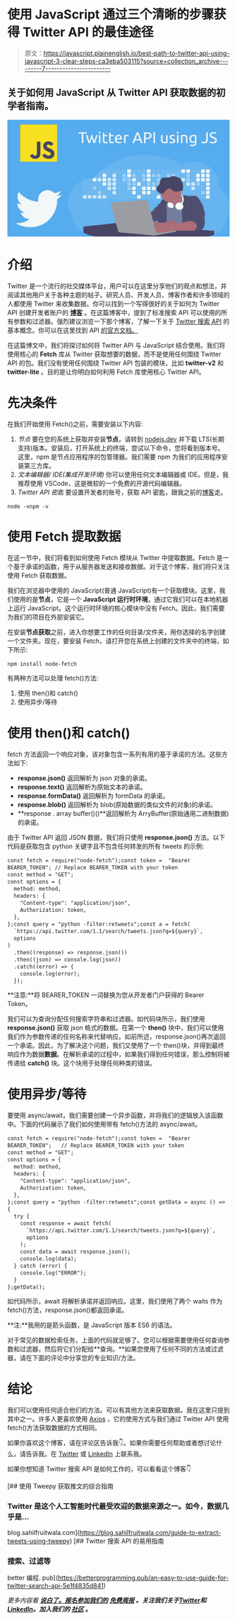 # 使用 JavaScript 通过三个清晰的步骤获得 Twitter API 的最佳途径

> 原文：<https://javascript.plainenglish.io/best-path-to-twitter-api-using-javascript-3-clear-steps-ca3eba503115?source=collection_archive---------7----------------------->

## 关于如何用 JavaScript 从 Twitter API 获取数据的初学者指南。

![](img/21cbf5160a235b6c2bc106be66a0aa78.png)

# 介绍

Twitter 是一个流行的社交媒体平台，用户可以在这里分享他们的观点和想法，并阅读其他用户关于各种主题的帖子。研究人员、开发人员、博客作者和许多领域的人都使用 Twitter 来收集数据。你可以找到一个写得很好的关于如何为 Twitter API 创建开发者账户的 [**博客**](https://blog.learncodeonline.in/introduction-to-twitter-api) 。在这篇博客中，提到了标准搜索 API 可以使用的所有参数和过滤器。强烈建议浏览一下那个博客，了解一下关于 [Twitter 搜索 API](https://blog.learncodeonline.in/introduction-to-twitter-api) 的基本概念。你可以在这里找到 API [的官方文档。](https://developer.twitter.com/en/docs/twitter-api/v1/tweets/search/api-reference/get-search-tweets)

在这篇博文中，我们将探讨如何将 Twitter API 与 JavaScript 结合使用。我们将使用核心的 **Fetch** 库从 Twitter 获取想要的数据，而不是使用任何围绕 Twitter API 的包。我们没有使用任何围绕 Twitter API 包装的模块，比如 **twitter-v2** 和 **twitter-lite** 。目的是让你明白如何利用 Fetch 库使用核心 Twitter API。

# 先决条件

在我们开始使用 Fetch()之前，需要安装以下内容:

1.  *节点*
    要在您的系统上获取并安装**节点**，请转到 [nodejs.dev](https://nodejs.dev/) 并下载 LTS(长期支持)版本。安装后，打开系统上的终端，尝试以下命令，您将看到版本号。这里，npm 是节点应用程序的包管理器。我们需要 npm 为我们的应用程序安装第三方库。
2.  *文本编辑器/ IDE(集成开发环境)*
    你可以使用任何文本编辑器或 IDE。但是，我推荐使用 VSCode，这是微软的一个免费的开源代码编辑器。
3.  *Twitter API 密匙*
    要设置开发者的账号，获取 API 密匙，跟我之前的[博客](https://blog.learncodeonline.in/introduction-to-twitter-api)走。

```
node -vnpm -v
```

# 使用 Fetch 提取数据

在这一节中，我们将看到如何使用 Fetch 模块从 Twitter 中提取数据。Fetch 是一个基于承诺的函数，用于从服务器发送和接收数据。对于这个博客，我们将只关注使用 Fetch 获取数据。

我们在浏览器中使用的 JavaScript(普通 JavaScript)有一个获取模块。这里，我们使用的是**节点**，它是一个 **JavaScript 运行时环境**，通过它我们可以在本地机器上运行 JavaScript。这个运行时环境的核心模块中没有 Fetch。因此，我们需要为我们的项目在外部安装它。

在安装**节点获取**之前，进入你想要工作的任何目录/文件夹，用你选择的名字创建一个文件夹。现在，要安装 Fetch，请打开您在系统上创建的文件夹中的终端，如下所示:

```
npm install node-fetch
```

有两种方法可以处理 fetch()方法:

1.  使用 then()和 catch()
2.  使用异步/等待

# 使用 then()和 catch()

fetch 方法返回一个响应对象，该对象包含一系列有用的基于承诺的方法。这些方法如下:

*   **response.json()** 返回解析为 json 对象的承诺。
*   **response.text()** 返回解析为原始文本的承诺。
*   **response.formData()** 返回解析为 formData 的承诺。
*   **response.blob()** 返回解析为 blob(原始数据的类似文件的对象)的承诺。
*   **response . array buffer()()**返回解析为 ArryBuffer(原始通用二进制数据)的承诺。

由于 Twitter API 返回 JSON 数据，我们将只使用 **response.json()** 方法。以下代码是获取包含 python 关键字且不包含任何转发的所有 tweets 的示例:

```
const fetch = require("node-fetch");const token =  "Bearer BEARER_TOKEN"; // Replace BEARER_TOKEN with your token
const method = "GET";
const options = {
  method: method,
  headers: {
    "Content-type": "application/json",
    Authorization: token,
  },
};const query = "python -filter:retweets";const a = fetch(
  `https://api.twitter.com/1.1/search/tweets.json?q=${query}`,
  options
)
  .then((response) => response.json())
  .then((json) => console.log(json))
  .catch((error) => {
    console.log(error);
  });
```

**注意:**将 BEARER_TOKEN 一词替换为您从开发者门户获得的 Bearer Token。

我们可以为查询分配任何搜索字符串和过滤器。如代码块所示，我们使用 **response.json()** 获取 json 格式的数据。在第一个 **then()** 块中，我们可以使用我们作为参数传递的任何名称来代替响应。如前所述，response.json()再次返回一个承诺。因此，为了解决这个问题，我们又使用了一个 then()块，并得到最终响应作为数据**数据**。在解析承诺的过程中，如果我们得到任何错误，那么控制将被传递给 **catch()** 块。这个块用于处理任何种类的错误。

# 使用异步/等待

要使用 async/await，我们需要创建一个异步函数，并将我们的逻辑放入该函数中。下面的代码展示了我们如何使用带有 fetch()方法的 async/await。

```
const fetch = require("node-fetch");const token =  "Bearer BEARER_TOKEN";   // Replace BEARER_TOKEN with your token
const method = "GET";
const options = {
  method: method,
  headers: {
    "Content-type": "application/json",
    Authorization: token,
  },
};const query = "python -filter:retweets";const getData = async () => {
  try {
    const response = await fetch(
      `https://api.twitter.com/1.1/search/tweets.json?q=${query}`,
      options
    );
    const data = await response.json();
    console.log(data);
  } catch (error) {
    console.log("ERROR");
  }
};getData();
```

如代码所示，await 将解析承诺并返回响应。这里，我们使用了两个 waits 作为 fetch()方法，response.json()都返回承诺。

**注:**我用的是箭头函数，是 JavaScript 版本 ES6 的语法。

对于常见的数据检索任务，上面的代码就足够了。您可以根据需要使用任何查询参数和过滤器，然后将它们分配给**查询。**如果您使用了任何不同的方法或过滤器，请在下面的评论中分享您的专业知识/方法。

# 结论

我们可以使用任何适合他们的方法。可以有其他方法来获取数据。我在这里只提到其中之一。许多人更喜欢使用 [Axios](https://www.npmjs.com/package/axios) ，它的使用方式与我们通过 Twitter API 使用 fetch()方法获取数据的方式相同。

如果你喜欢这个博客，请在评论区告诉我👇。如果你需要任何帮助或者想讨论什么，请告诉我。在 [Twitter](https://bit.ly/3KjwgZV) 或 [LinkedIn](https://bit.ly/3JbsPDm) 上联系我。

如果你想知道 Twitter 搜索 API 是如何工作的，可以看看这个博客👇

[](https://blog.sahilfruitwala.com/guide-to-extract-tweets-using-tweepy) [## 使用 Tweepy 获取推文的综合指南

### Twitter 是这个人工智能时代最受欢迎的数据来源之一。如今，数据几乎是…

blog.sahilfruitwala.com](https://blog.sahilfruitwala.com/guide-to-extract-tweets-using-tweepy) [](https://betterprogramming.pub/an-easy-to-use-guide-for-twitter-search-api-5e1f4835d841) [## Twitter 搜索 API 的易用指南

### 搜索、过滤等

better 编程. pub](https://betterprogramming.pub/an-easy-to-use-guide-for-twitter-search-api-5e1f4835d841) 

*更多内容看* [***说白了。报名参加我们的***](https://plainenglish.io/) **[***免费周报***](http://newsletter.plainenglish.io/) *。关注我们关于*[***Twitter***](https://twitter.com/inPlainEngHQ)*和*[***LinkedIn***](https://www.linkedin.com/company/inplainenglish/)*。加入我们的* [***社区***](https://discord.gg/GtDtUAvyhW) *。***